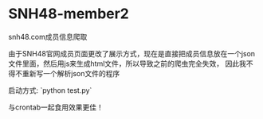 # SNH48-member2
snh48.com成员信息爬取

<p>
由于SNH48官网成员页面更改了展示方式，现在是直接把成员信息放在一个json文件里面，然后用js来生成html文件，所以导致之前的爬虫完全失效，
因此我不得不重新写一个解析json文件的程序
</p>

<p>
启动方式:
`python test.py`  
</p>

<p>与crontab一起食用效果更佳！</p>
